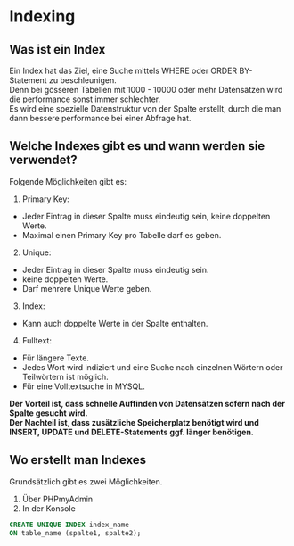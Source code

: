 # Indexing
## Was ist ein Index
Ein Index hat das Ziel, eine Suche mittels WHERE oder ORDER BY-Statement zu beschleunigen.  
Denn bei gösseren Tabellen mit 1000 - 10000 oder mehr Datensätzen wird die performance sonst immer schlechter.  
Es wird eine spezielle Datenstruktur von der Spalte erstellt, durch die man dann bessere performance bei einer Abfrage hat.   
## Welche Indexes gibt es und wann werden sie verwendet?
Folgende Möglichkeiten gibt es:  
1. Primary Key:  
- Jeder Eintrag in dieser Spalte muss eindeutig sein, keine doppelten Werte.  
- Maximal einen Primary Key pro Tabelle darf es geben.  
2. Unique:  
- Jeder Eintrag in dieser Spalte muss eindeutig sein.  
- keine doppelten Werte.  
- Darf mehrere Unique Werte geben.  
3. Index:  
- Kann auch doppelte Werte in der Spalte enthalten.  
4. Fulltext:  
- Für längere Texte.  
- Jedes Wort wird indiziert und eine Suche nach einzelnen Wörtern oder Teilwörtern ist möglich.  
- Für eine Volltextsuche in MYSQL.  

**Der Vorteil ist, dass schnelle Auffinden von Datensätzen sofern nach der Spalte gesucht wird.**  
**Der Nachteil ist, dass zusätzliche Speicherplatz benötigt wird und INSERT, UPDATE und DELETE-Statements ggf. länger benötigen.**

## Wo erstellt man Indexes
Grundsätzlich gibt es zwei Möglichkeiten.  

1. Über PHPmyAdmin  
2. In der Konsole  
```sql
CREATE UNIQUE INDEX index_name
ON table_name (spalte1, spalte2);
```